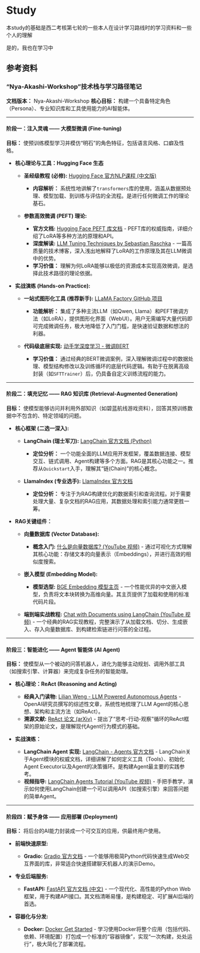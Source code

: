 # Study

本study的基础是西二考核第七轮的一些本人在设计学习路线时的学习资料和一些个人的理解

是的，我也在学习中

## 参考资料

### **“Nya-Akashi-Workshop”技术栈与学习路径笔记**

**文档版本：** Nya-Akashi-Workshop
**核心目标：** 构建一个具备特定角色（Persona）、专业知识库和工具使用能力的AI智能体。

---

#### **阶段一：注入灵魂 —— 大模型微调 (Fine-tuning)**

**目标：** 使预训练模型学习并模仿“明石”的角色特征，包括语言风格、口癖及性格。

* **核心理论与工具：Hugging Face 生态**

  * **圣经级教程 (必修):** [Hugging Face 官方NLP课程 (中文版)](https://huggingface.co/learn/nlp-course/zh-CN/chapter1/1)

    * **内容解析：** 系统性地讲解了`transformers`库的使用，涵盖从数据预处理、模型加载、到训练与评估的全流程。是进行任何微调工作的理论基石。
  * **参数高效微调 (PEFT) 理论:**

    * **官方文档:** [Hugging Face PEFT 库文档](https://huggingface.co/docs/peft/index) - PEFT库的权威指南，详细介绍了LoRA等多种方法的原理和API。
    * **深度解读:** [LLM Tuning Techniques by Sebastian Raschka](https://magazine.sebastianraschka.com/p/finetuning-llms) - 一篇高质量的技术博客，深入浅出地解释了LoRA的工作原理及其在LLM微调中的优势。
    * **学习价值：** 理解为何LoRA能够以极低的资源成本实现高效微调，是选择此技术路径的理论依据。

* **实战演练 (Hands-on Practice):**

  * **一站式图形化工具 (推荐新手):** [LLaMA Factory GitHub 项目](https://github.com/hiyouga/LLaMA-Factory)

    * **功能解析：** 集成了多种主流LLM（如Qwen, Llama）和PEFT微调方法（如LoRA），提供图形化界面（WebUI）。用户无需编写大量代码即可完成微调任务，极大地降低了入门门槛，是快速验证数据和想法的利器。
  * **代码级底层实现:** [动手学深度学习 - 微调BERT](https://zh-v2.d2l.ai/chapter_natural-language-processing-applications/finetuning-bert.html)

    * **学习价值：** 通过经典的BERT微调案例，深入理解微调过程中的数据处理、模型结构修改以及训练循环的底层代码逻辑。有助于在脱离高级封装（如`SFTTrainer`）后，仍具备自定义训练流程的能力。

---

#### **阶段二：填充记忆 —— RAG 知识库 (Retrieval-Augmented Generation)**

**目标：** 使模型能够访问并利用外部知识（如碧蓝航线游戏资料），回答其预训练数据中不包含的、特定领域的问题。

* **核心框架 (二选一深入):**

  * **LangChain (瑞士军刀):** [LangChain 官方文档 (Python)](https://python.langchain.com/docs/get_started/introduction)

    * **定位分析：** 一个功能全面的LLM应用开发框架，覆盖数据连接、模型交互、链式调用、Agent构建等多个方面。RAG是其核心功能之一。推荐从`Quickstart`入手，理解其“链(Chain)”的核心概念。
  * **LlamaIndex (专业选手):** [LlamaIndex 官方文档](https://docs.llamaindex.ai/en/stable/)

    * **定位分析：** 专注于为RAG构建优化的数据索引和查询流程。对于需要处理大量、复杂文档的RAG应用，其数据处理和索引能力通常更胜一筹。

* **RAG关键组件：**

  * **向量数据库 (Vector Database):**

    * **概念入门:** [什么是向量数据库? (YouTube 视频)](https://www.youtube.com/watch?v=S2ro_C0p_3k) - 通过可视化方式理解其核心功能：存储文本的向量表示（Embeddings），并进行高效的相似度搜索。
  * **嵌入模型 (Embedding Model):**

    * **模型选型:** [BGE Embedding 模型主页](https://huggingface.co/BAAI/bge-large-zh-v1.5) - 一个性能优异的中文嵌入模型，负责将文本块转换为高维向量。其主页提供了加载和使用的标准代码片段。
  * **端到端实战教程:** [Chat with Documents using LangChain (YouTube 视频)](https://www.youtube.com/watch?v=2xxziIWmaSA) - 一个经典的RAG实现教程，完整演示了从加载文档、切分、生成嵌入、存入向量数据库、到构建检索链进行问答的全过程。

---

#### **阶段三：智能进化 —— Agent 智能体 (AI Agent)**

**目标：** 使模型从一个被动的问答机器人，进化为能够主动规划、调用外部工具（如搜索引擎、计算器）来完成复杂任务的智能助理。

* **核心理论：ReAct (Reasoning and Acting)**

  * **经典入门读物:** [Lilian Weng - LLM Powered Autonomous Agents](https://lilianweng.github.io/posts/2023-06-23-agent/) - OpenAI研究员撰写的综述性文章，系统性地梳理了LLM Agent的核心思想、架构和主流方法（如ReAct）。
  * **溯源文献:** [ReAct 论文 (arXiv)](https://arxiv.org/abs/2210.03629) - 提出了“思考-行动-观察”循环的ReAct框架的原始论文，是理解现代Agent行为模式的基础。

* **实战演练：**

  * **LangChain Agent 实现:** [LangChain - Agents 官方文档](https://python.langchain.com/docs/modules/agents/) - LangChain关于Agent模块的权威文档，详细讲解了如何定义工具（Tools）、初始化Agent Executor以及Agent的决策循环。是构建Agent最主要的实践参考。
  * **视频指导:** [LangChain Agents Tutorial (YouTube 视频)](https://www.youtube.com/watch?v=n_KT-Iu_c2c) - 手把手教学，演示如何使用LangChain创建一个可以调用API（如搜索引擎）来回答问题的简单Agent。

---

#### **阶段四：赋予身体 —— 应用部署 (Deployment)**

**目标：** 将后台的AI能力封装成一个可交互的应用，供最终用户使用。

* **前端快速原型:**

  * **Gradio:** [Gradio 官方文档](https://www.gradio.app/guides/quickstart) - 一个能够用极简Python代码快速生成Web交互界面的库，非常适合快速搭建聊天机器人的演示Demo。
* **专业后端服务:**

  * **FastAPI:** [FastAPI 官方文档 (中文)](https://fastapi.tiangolo.com/zh/tutorial/) - 一个现代化、高性能的Python Web框架，用于构建API接口。其文档清晰易懂，是构建稳定、可扩展AI后端的首选。
* **容器化与分发:**

  * **Docker:** [Docker Get Started](https://docs.docker.com/get-started/) - 学习使用Docker将整个应用（包括代码、依赖、环境配置）打包成一个标准的“容器镜像”，实现“一次构建，处处运行”，极大简化了部署流程。